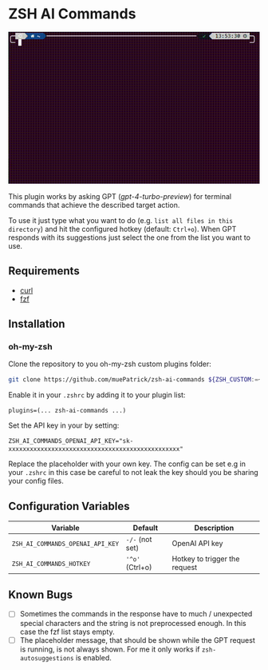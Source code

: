 # ZSH AI Commands
![zsh-ai-commands-demo](./zsh-ai-commands-demo.gif)

This plugin works by asking GPT (*gpt-4-turbo-preview*) for terminal commands that achieve the described target action.

To use it just type what you want to do (e.g. `list all files in this directory`) and hit the configured hotkey (default: `Ctrl+o`).
When GPT responds with its suggestions just select the one from the list you want to use.

## Requirements
* [curl](https://curl.se/)
* [fzf](https://github.com/junegunn/fzf)

## Installation

### oh-my-zsh

Clone the repository to you oh-my-zsh custom plugins folder:

``` sh
git clone https://github.com/muePatrick/zsh-ai-commands ${ZSH_CUSTOM:=~/.oh-my-zsh/custom}/plugins/zsh-ai-commands
```

Enable it in your `.zshrc` by adding it to your plugin list:

```
plugins=(... zsh-ai-commands ...)
```

Set the API key in your by setting:

```
ZSH_AI_COMMANDS_OPENAI_API_KEY="sk-xxxxxxxxxxxxxxxxxxxxxxxxxxxxxxxxxxxxxxxxxxxxxxxx"
```

Replace the placeholder with your own key.
The config can be set e.g in your `.zshrc` in this case be careful to not leak the key should you be sharing your config files.

## Configuration Variables

| Variable                                  | Default                                 | Description                                                                                                |
| ----------------------------------------- | --------------------------------------- | ---------------------------------------------------------------------------------------------------------- |
| `ZSH_AI_COMMANDS_OPENAI_API_KEY` | `-/-` (not set) | OpenAI API key |
| `ZSH_AI_COMMANDS_HOTKEY` | `'^o'` (Ctrl+o) | Hotkey to trigger the request |


## Known Bugs
- [ ] Sometimes the commands in the response have to much / unexpected special characters and the string is not preprocessed enough. In this case the fzf list stays empty.
- [ ] The placeholder message, that should be shown while the GPT request is running, is not always shown. For me it only works if `zsh-autosuggestions` is enabled.
